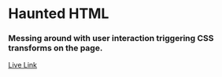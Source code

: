 # Haunted HTML

### Messing around with user interaction triggering CSS transforms on the page.

[Live Link](https://johnrearden.github.io/haunted-html/)
